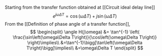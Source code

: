 Starting from the transfer function obtained at [[Circuit ideal delay line]]
$$
e^{j\omega\Delta T}=\cos\left(\omega\Delta T\right)+j\sin\left(\omega\Delta T\right)
$$
From the [[Definition of phase angle of a transfer function]],
$$
\begin{split}
\angle H(j\omega) &= \tan^{-1} \left( \frac{\sin\left(\omega\Delta T\right)}{\cos\left(\omega\Delta T\right)} \right)\implies\\
&=\tan^{-1}\bigg[\tan\left(\omega\Delta T\right)\bigg]\implies\\
&=\omega\Delta T
\end{split}
$$